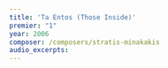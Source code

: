 ```yaml
---
title: 'Ta Entos (Those Inside)'
premier: "1"
year: 2006
composer: /composers/stratis-minakakis
audio_excerpts: 
---
```

